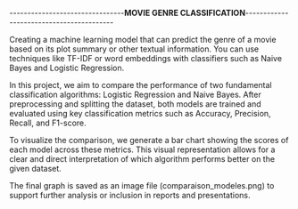 --------------------------------**MOVIE GENRE CLASSIFICATION**-----------------------------------------

Creating a machine learning model that can predict the genre of a
movie based on its plot summary or other textual information. You
can use techniques like TF-IDF or word embeddings with classifiers
such as Naive Bayes and Logistic Regression.

In this project, we aim to compare the performance of two fundamental classification algorithms:
Logistic Regression and Naive Bayes. After preprocessing and splitting the dataset, both models 
are trained and evaluated using key classification metrics such as Accuracy, Precision, Recall, and F1-score.

To visualize the comparison, we generate a bar chart showing the scores of each model across these metrics.
This visual representation allows for a clear and direct interpretation of which algorithm performs better 
on the given dataset.

The final graph is saved as an image file (comparaison_modeles.png) to support further analysis or
inclusion in reports and presentations.
